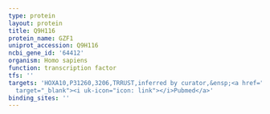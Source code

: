 ```yaml
---
type: protein
layout: protein
title: Q9H116
protein_name: GZF1
uniprot_accession: Q9H116
ncbi_gene_id: '64412'
organism: Homo sapiens
function: transcription factor
tfs: ''
targets: 'HOXA10,P31260,3206,TRRUST,inferred by curator,&ensp;<a href="https://www.ncbi.nlm.nih.gov/pubmed/?term=16049025%5Buid%5D"
  target="_blank"><i uk-icon="icon: link"></i>Pubmed</a>'
binding_sites: ''
---
```

